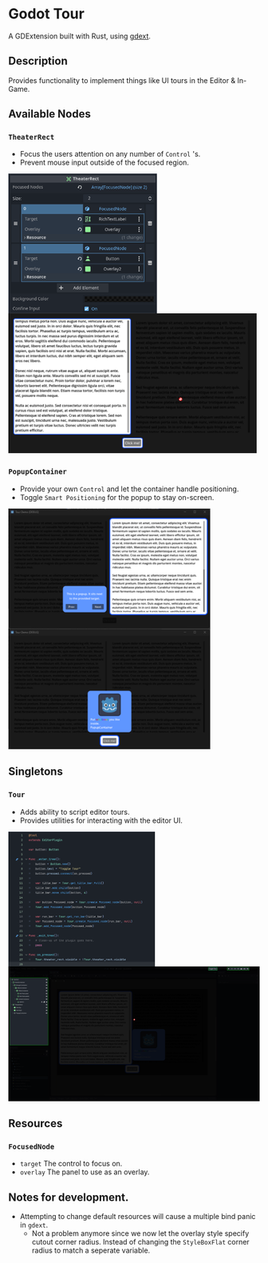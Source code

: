 # Godot Tour
A GDExtension built with Rust, using [gdext](https://github.com/godot-rust/gdext).

## Description
Provides functionality to implement things like UI tours in the Editor & In-Game.

## Available Nodes
### `TheaterRect`

- Focus the users attention on any number of `Control` 's.
- Prevent mouse input outside of the focused region.

<img src="docs/images/TheaterRect-Inspector.png" height="280px" align="left">
<img src="docs/images/TheaterRect.png" height="280px">

### `PopupContainer`

- Provide your own `Control` and let the container handle positioning.
- Toggle `Smart Positioning` for the popup to stay on-screen.

<img src="docs/images/PopupContainer.png" width="405px" align="left">
<img src="docs/images/PopupContainer2.png" width="405px">

## Singletons
### `Tour`
- Adds ability to script editor tours.
- Provides utilities for interacting with the editor UI.

<img src="docs/images/CustomTour-EditorPlugin.png" height="270px" align="left">
<img src="docs/images/CustomTour.png" height="270px">

## Resources
### `FocusedNode`
- `target` The control to focus on.
- `overlay` The panel to use as an overlay.

## Notes for development.
- Attempting to change default resources will cause a multiple bind panic in `gdext`.
  - Not a problem anymore since we now let the overlay style specify cutout corner radius.
    Instead of changing the `StyleBoxFlat` corner radius to match a seperate variable.
